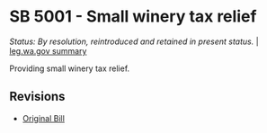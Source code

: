 # SB 5001 - Small winery tax relief
*Status: By resolution, reintroduced and retained in present status.* | [leg.wa.gov summary](https://app.leg.wa.gov/billsummary?BillNumber=5001&Year=2021)

Providing small winery tax relief.

## Revisions
* [Original Bill](1/)